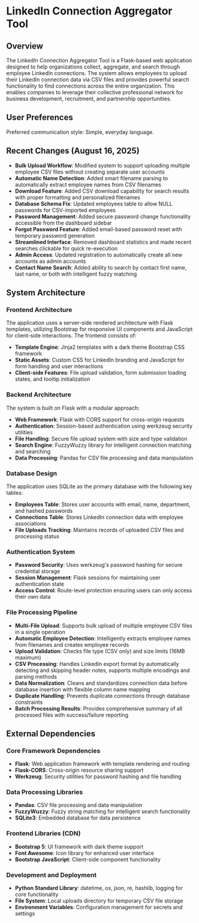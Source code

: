 # LinkedIn Connection Aggregator Tool

## Overview

The LinkedIn Connection Aggregator Tool is a Flask-based web application designed to help organizations collect, aggregate, and search through employee LinkedIn connections. The system allows employees to upload their LinkedIn connection data via CSV files and provides powerful search functionality to find connections across the entire organization. This enables companies to leverage their collective professional network for business development, recruitment, and partnership opportunities.

## User Preferences

Preferred communication style: Simple, everyday language.

## Recent Changes (August 16, 2025)

- **Bulk Upload Workflow**: Modified system to support uploading multiple employee CSV files without creating separate user accounts
- **Automatic Name Detection**: Added smart filename parsing to automatically extract employee names from CSV filenames
- **Download Feature**: Added CSV download capability for search results with proper formatting and personalized filenames
- **Database Schema Fix**: Updated employees table to allow NULL passwords for CSV-imported employees
- **Password Management**: Added secure password change functionality accessible from the dashboard sidebar
- **Forgot Password Feature**: Added email-based password reset with temporary password generation
- **Streamlined Interface**: Removed dashboard statistics and made recent searches clickable for quick re-execution
- **Admin Access**: Updated registration to automatically create all new accounts as admin accounts
- **Contact Name Search**: Added ability to search by contact first name, last name, or both with intelligent fuzzy matching

## System Architecture

### Frontend Architecture
The application uses a server-side rendered architecture with Flask templates, utilizing Bootstrap for responsive UI components and JavaScript for client-side interactions. The frontend consists of:
- **Template Engine**: Jinja2 templates with a dark theme Bootstrap CSS framework
- **Static Assets**: Custom CSS for LinkedIn branding and JavaScript for form handling and user interactions
- **Client-side Features**: File upload validation, form submission loading states, and tooltip initialization

### Backend Architecture
The system is built on Flask with a modular approach:
- **Web Framework**: Flask with CORS support for cross-origin requests
- **Authentication**: Session-based authentication using werkzeug security utilities
- **File Handling**: Secure file upload system with size and type validation
- **Search Engine**: FuzzyWuzzy library for intelligent connection matching and searching
- **Data Processing**: Pandas for CSV file processing and data manipulation

### Database Design
The application uses SQLite as the primary database with the following key tables:
- **Employees Table**: Stores user accounts with email, name, department, and hashed passwords
- **Connections Table**: Stores LinkedIn connection data with employee associations
- **File Uploads Tracking**: Maintains records of uploaded CSV files and processing status

### Authentication System
- **Password Security**: Uses werkzeug's password hashing for secure credential storage
- **Session Management**: Flask sessions for maintaining user authentication state
- **Access Control**: Route-level protection ensuring users can only access their own data

### File Processing Pipeline
- **Multi-File Upload**: Supports bulk upload of multiple employee CSV files in a single operation
- **Automatic Employee Detection**: Intelligently extracts employee names from filenames and creates employee records
- **Upload Validation**: Checks file type (CSV only) and size limits (16MB maximum)
- **CSV Processing**: Handles LinkedIn export format by automatically detecting and skipping header notes, supports multiple encodings and parsing methods
- **Data Normalization**: Cleans and standardizes connection data before database insertion with flexible column name mapping
- **Duplicate Handling**: Prevents duplicate connections through database constraints
- **Batch Processing Results**: Provides comprehensive summary of all processed files with success/failure reporting

## External Dependencies

### Core Framework Dependencies
- **Flask**: Web application framework with template rendering and routing
- **Flask-CORS**: Cross-origin resource sharing support
- **Werkzeug**: Security utilities for password hashing and file handling

### Data Processing Libraries
- **Pandas**: CSV file processing and data manipulation
- **FuzzyWuzzy**: Fuzzy string matching for intelligent search functionality
- **SQLite3**: Embedded database for data persistence

### Frontend Libraries (CDN)
- **Bootstrap 5**: UI framework with dark theme support
- **Font Awesome**: Icon library for enhanced user interface
- **Bootstrap JavaScript**: Client-side component functionality

### Development and Deployment
- **Python Standard Library**: datetime, os, json, re, hashlib, logging for core functionality
- **File System**: Local uploads directory for temporary CSV file storage
- **Environment Variables**: Configuration management for secrets and settings